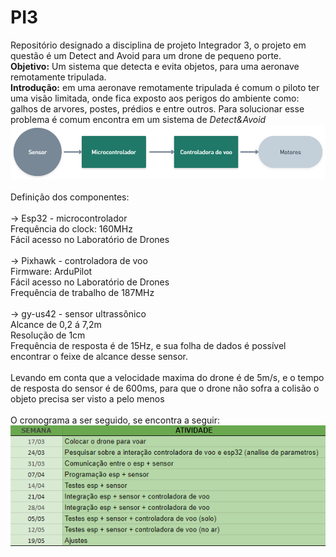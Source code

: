 # PI3
Repositório designado a disciplina de projeto Integrador 3, o projeto em questão é um Detect and Avoid para um drone de pequeno porte.
<br><b>Objetivo:</b> Um sistema que detecta e evita objetos, para uma aeronave remotamente tripulada.
<br><b>Introdução:</b> em uma aeronave remotamente tripulada é comum o piloto ter uma visão limitada, onde fica exposto aos perigos do ambiente como: galhos de arvores, postes, prédios e entre outros. Para solucionar esse problema é comum encontra em um sistema de <i>Detect&Avoid</i>
<br><img src="diagramadeblocos.png">
<br>
<br>Definição dos componentes:
<br>
<br>→ Esp32 - microcontrolador
<br>  Frequência do clock: 160MHz
<br>  Fácil acesso no Laboratório de Drones
<br>
<br>→ Pixhawk - controladora de voo 
<br>  Firmware: ArduPilot
<br>  Fácil acesso no Laboratório de Drones
<br>  Frequência de trabalho de 187MHz
<br>
<br>→ gy-us42 - sensor ultrassônico 
<br>  Alcance de 0,2 á 7,2m 
<br>  Resolução de 1cm
<br>  Frequência de resposta é de 15Hz, e sua folha de dados é possível encontrar o feixe de alcance desse sensor.
<br>
<br>Levando em conta que a velocidade maxima do drone é de 5m/s, e o tempo de resposta do sensor é de 600ms, para que o drone não sofra a colisão o objeto precisa ser visto a pelo menos  
<br>O cronograma a ser seguido, se encontra a seguir:
<br><img src="image.png">

